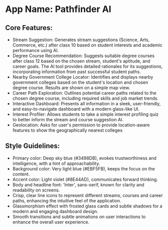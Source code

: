 # **App Name**: Pathfinder AI

## Core Features:

- Stream Suggestion: Generates stream suggestions (Science, Arts, Commerce, etc.) after class 10 based on student interests and academic performance using AI.
- Degree Course Recommendation: Suggests suitable degree courses after class 12 based on the chosen stream, student's aptitude, and career goals.  The AI tool provides detailed rationales for its suggestions, incorporating information from past successful student paths. 
- Nearby Government College Locator: Identifies and displays nearby government colleges based on the student's location and chosen degree course. Results are shown on a simple map view.
- Career Path Exploration: Outlines potential career paths related to the chosen degree course, including required skills and job market trends.
- Interactive Dashboard: Presents all information in a sleek, user-friendly, and easy-to-navigate dashboard with a modern glass-like UI.
- Interest Profiler: Allows students to take a simple interest profiling quiz to better inform the stream and course suggestion AI.
- Geolocation: Asks for user's permission to provide location-aware features to show the geographically nearest colleges

## Style Guidelines:

- Primary color: Deep sky blue (#3498DB), evokes trustworthiness and intelligence, with a hint of approachability.
- Background color: Very light blue (#EBF5FB), keeps the focus on the content.
- Accent color: Light violet (#8E44AD), communicates forward thinking.
- Body and headline font: 'Inter', sans-serif, known for clarity and readability on screens.
- Crisp, clear line icons to represent different streams, courses and career paths, enhancing the intuitive feel of the application.
- Glassmorphism effect with frosted glass cards and subtle shadows for a modern and engaging dashboard design.
- Smooth transitions and subtle animations on user interactions to enhance the overall user experience.